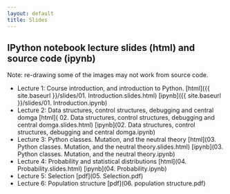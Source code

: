 ```yaml
---
layout: default
title: Slides
---
```


## IPython notebook lecture slides (html) and source code (ipynb)

Note: re-drawing some of the images may not work from source code.

- Lecture 1: Course introduction, and introduction to Python. [html]({{ site.baseurl }}/slides/01. Introduction.slides.html) [ipynb]({{ site.baseurl }}/slides/01. Introduction.ipynb)
- Lecture 2: Data structures, control structures, debugging and central domga [html]( 02. Data structures, control structures, debugging and central domga.slides.html) [ipynb](02. Data structures, control structures, debugging and central domga.ipynb)
- Lecture 3: Python classes. Mutation, and the neutral theory [html](03. Python classes. Mutation, and the neutral theory.slides.html) [ipynb](03. Python classes. Mutation, and the neutral theory.ipynb)
- Lecture 4: Probability and statistical distributions [html](04. Probability.slides.html) [ipynb](04. Probability.ipynb)
- Lecture 5: Selection [pdf](05. Selection.pdf)
- Lecture 6: Population structure [pdf](06. population structure.pdf)
